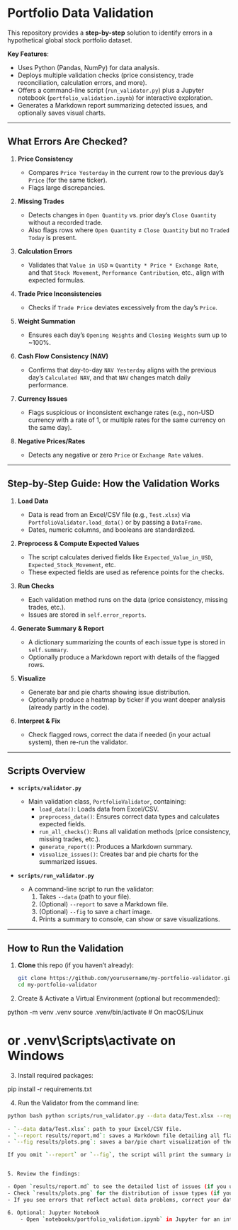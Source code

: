 # Portfolio Data Validation

This repository provides a **step-by-step** solution to identify errors in a hypothetical global stock portfolio dataset. 

**Key Features**:
- Uses Python (Pandas, NumPy) for data analysis.
- Deploys multiple validation checks (price consistency, trade reconciliation, calculation errors, and more).
- Offers a command-line script (`run_validator.py`) plus a Jupyter notebook (`portfolio_validation.ipynb`) for interactive exploration.
- Generates a Markdown report summarizing detected issues, and optionally saves visual charts.

---

## What Errors Are Checked?

1. **Price Consistency**  
   - Compares `Price Yesterday` in the current row to the previous day’s `Price` (for the same ticker).  
   - Flags large discrepancies.

2. **Missing Trades**  
   - Detects changes in `Open Quantity` vs. prior day’s `Close Quantity` without a recorded trade.  
   - Also flags rows where `Open Quantity` ≠ `Close Quantity` but no `Traded Today` is present.

3. **Calculation Errors**  
   - Validates that `Value in USD` ≈ `Quantity * Price * Exchange Rate`, and that `Stock Movement`, `Performance Contribution`, etc., align with expected formulas.

4. **Trade Price Inconsistencies**  
   - Checks if `Trade Price` deviates excessively from the day’s `Price`.

5. **Weight Summation**  
   - Ensures each day’s `Opening Weights` and `Closing Weights` sum up to ~100%.

6. **Cash Flow Consistency (NAV)**  
   - Confirms that day-to-day `NAV Yesterday` aligns with the previous day’s `Calculated NAV`, and that `NAV` changes match daily performance.

7. **Currency Issues**  
   - Flags suspicious or inconsistent exchange rates (e.g., non-USD currency with a rate of 1, or multiple rates for the same currency on the same day).

8. **Negative Prices/Rates**  
   - Detects any negative or zero `Price` or `Exchange Rate` values.

---

## Step-by-Step Guide: How the Validation Works

1. **Load Data**  
   - Data is read from an Excel/CSV file (e.g., `Test.xlsx`) via `PortfolioValidator.load_data()` or by passing a `DataFrame`.  
   - Dates, numeric columns, and booleans are standardized.

2. **Preprocess & Compute Expected Values**  
   - The script calculates derived fields like `Expected_Value_in_USD`, `Expected_Stock_Movement`, etc.  
   - These expected fields are used as reference points for the checks.

3. **Run Checks**  
   - Each validation method runs on the data (price consistency, missing trades, etc.).  
   - Issues are stored in `self.error_reports`.

4. **Generate Summary & Report**  
   - A dictionary summarizing the counts of each issue type is stored in `self.summary`.  
   - Optionally produce a Markdown report with details of the flagged rows.

5. **Visualize**  
   - Generate bar and pie charts showing issue distribution.  
   - Optionally produce a heatmap by ticker if you want deeper analysis (already partly in the code).

6. **Interpret & Fix**  
   - Check flagged rows, correct the data if needed (in your actual system), then re-run the validator.

---

## Scripts Overview

- **`scripts/validator.py`**  
  - Main validation class, `PortfolioValidator`, containing:
    - `load_data()`: Loads data from Excel/CSV.
    - `preprocess_data()`: Ensures correct data types and calculates expected fields.
    - `run_all_checks()`: Runs all validation methods (price consistency, missing trades, etc.).
    - `generate_report()`: Produces a Markdown summary.
    - `visualize_issues()`: Creates bar and pie charts for the summarized issues.

- **`scripts/run_validator.py`**  
  - A command-line script to run the validator:
    1. Takes `--data` (path to your file).
    2. (Optional) `--report` to save a Markdown file.
    3. (Optional) `--fig` to save a chart image.
    4. Prints a summary to console, can show or save visualizations.

---

## How to Run the Validation

1. **Clone** this repo (if you haven’t already):
   ```bash
   git clone https://github.com/yourusername/my-portfolio-validator.git
   cd my-portfolio-validator

2. Create & Activate a Virtual Environment (optional but recommended):

python -m venv .venv
source .venv/bin/activate   # On macOS/Linux
# or .venv\\Scripts\\activate on Windows

3. Install required packages:

pip install -r requirements.txt

4. Run the Validator from the command line:

```bash 
python bash python scripts/run_validator.py --data data/Test.xlsx --report results/report.md --fig results/plots.png python scripts/run_validator.py --data data/Test.xlsx ```
 
- `--data data/Test.xlsx`: path to your Excel/CSV file.
- `--report results/report.md`: saves a Markdown file detailing all flagged issues.
- `--fig results/plots.png`: saves a bar/pie chart visualization of the issues.

If you omit `--report` or `--fig`, the script will print the summary in the console and display any plots interactively.


5. Review the findings:

- Open `results/report.md` to see the detailed list of issues (if you used `--report`).
- Check `results/plots.png` for the distribution of issue types (if you used `--fig`).
- If you see errors that reflect actual data problems, correct your data and run again.

6. Optional: Jupyter Notebook
    - Open `notebooks/portfolio_validation.ipynb` in Jupyter for an interactive exploration and the ability to fix data inline, then re-validate.
